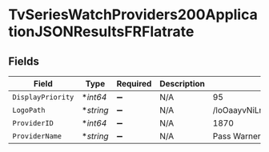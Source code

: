 # TvSeriesWatchProviders200ApplicationJSONResultsFRFlatrate


## Fields

| Field                            | Type                             | Required                         | Description                      | Example                          |
| -------------------------------- | -------------------------------- | -------------------------------- | -------------------------------- | -------------------------------- |
| `DisplayPriority`                | **int64*                         | :heavy_minus_sign:               | N/A                              | 95                               |
| `LogoPath`                       | **string*                        | :heavy_minus_sign:               | N/A                              | /loOaayvNiLnD0zKl70TO2L5vlAL.jpg |
| `ProviderID`                     | **int64*                         | :heavy_minus_sign:               | N/A                              | 1870                             |
| `ProviderName`                   | **string*                        | :heavy_minus_sign:               | N/A                              | Pass Warner Amazon Channel       |